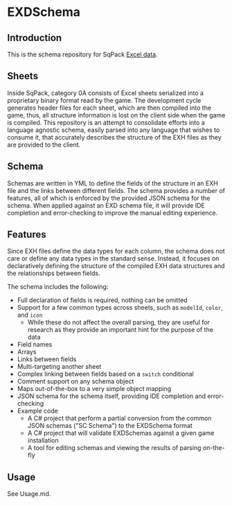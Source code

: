 # EXDSchema
## Introduction
This is the schema repository for SqPack [Excel data](https://xiv.dev/game-data/file-formats/excel).

## Sheets
Inside SqPack, category 0A consists of Excel sheets serialized into a proprietary binary format read by the game.
The development cycle generates header files for each sheet, which are then compiled into the game, thus, all structure information
is lost on the client side when the game is compiled. This repository is an attempt to consolidate efforts into a
language agnostic schema, easily parsed into any language that wishes to consume it, that accurately describes the structure
of the EXH files as they are provided to the client.

## Schema
Schemas are written in YML to define the fields of the structure in an EXH file and the links between different fields.
The schema provides a number of features, all of which is enforced by the provided JSON schema for the schema. When applied
against an EXD schema file, it will provide IDE completion and error-checking to improve the manual editing experience.

## Features
Since EXH files define the data types for each column, the schema does not care or define any data types in the standard sense.
Instead, it focuses on declaratively defining the structure of the compiled EXH data structures and the relationships between fields.

The schema includes the following:
- Full declaration of fields is required, nothing can be omitted
- Support for a few common types across sheets, such as `modelId`, `color`, and `icon`
  - While these do not affect the overall parsing, they are
    useful for research as they provide an important hint for the purpose of the data
- Field names
- Arrays
- Links between fields
- Multi-targeting another sheet
- Complex linking between fields based on a `switch` conditional
- Comment support on any schema object
- Maps out-of-the-box to a very simple object mapping
- JSON schema for the schema itself, providing IDE completion and error-checking
- Example code
  - A C# project that perform a partial conversion from the 
    common JSON schemas ("SC Schema") to the EXDSchema format
  - A C# project that will validate EXDSchemas against a given game installation
  - A tool for editing schemas and viewing the results of parsing on-the-fly

## Usage
See Usage.md.